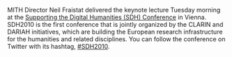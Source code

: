 MITH Director Neil Fraistat delivered the keynote lecture Tuesday morning at the [Supporting the Digital Humanities (SDH) Conference](http://ztwweb.trans.univie.ac.at/sdh2010/index.php?q=75) in Vienna. SDH2010 is the first conference that is jointly organized by the CLARIN and DARIAH initiatives, which are building the European research infrastructure for the humanities and related disciplines. You can follow the conference on Twitter with its hashtag, [#SDH2010](http://twitter.com/search?q=%23sdh10).